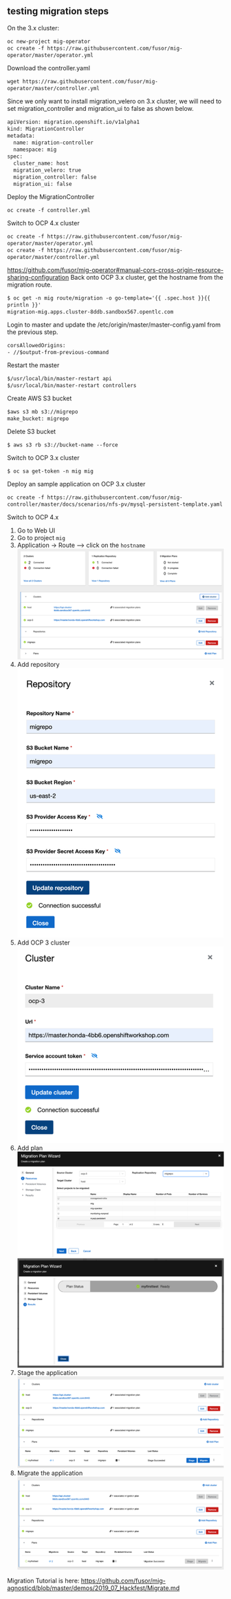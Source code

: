 ## testing migration steps

On the 3.x cluster:

```
oc new-project mig-operator
oc create -f https://raw.githubusercontent.com/fusor/mig-operator/master/operator.yml
```

Download the controller.yaml
```
wget https://raw.githubusercontent.com/fusor/mig-operator/master/controller.yml
```

Since we only want to install migration_velero on 3.x cluster, we will need to set migration_controller and migration_ui to false as shown below.

```
apiVersion: migration.openshift.io/v1alpha1
kind: MigrationController
metadata:
  name: migration-controller
  namespace: mig
spec:
  cluster_name: host
  migration_velero: true
  migration_controller: false
  migration_ui: false
```

Deploy the MigrationController

```
oc create -f controller.yml
```

Switch to OCP 4.x cluster

```
oc create -f https://raw.githubusercontent.com/fusor/mig-operator/master/operator.yml
oc create -f https://raw.githubusercontent.com/fusor/mig-operator/master/controller.yml

```
https://github.com/fusor/mig-operator#manual-cors-cross-origin-resource-sharing-configuration
Back onto OCP 3.x cluster, get the hostname from the migration route.

```
$ oc get -n mig route/migration -o go-template='{{ .spec.host }}{{ println }}'
migration-mig.apps.cluster-8ddb.sandbox567.opentlc.com
```

Login to master and update the /etc/origin/master/master-config.yaml from the previous step.

```
corsAllowedOrigins:
- //$output-from-previous-command
```

Restart the master

```
$/usr/local/bin/master-restart api
$/usr/local/bin/master-restart controllers
```


Create AWS S3 bucket

```
$aws s3 mb s3://migrepo
make_bucket: migrepo
```

Delete S3 bucket
```
$ aws s3 rb s3://bucket-name --force
```
Switch to OCP 3.x cluster
```
$ oc sa get-token -n mig mig
```

Deploy an sample application on OCP 3.x cluster
```
oc create -f https://raw.githubusercontent.com/fusor/mig-controller/master/docs/scenarios/nfs-pv/mysql-persistent-template.yaml
```

Switch to OCP 4.x
1. Go to Web UI
2. Go to project `mig`
3. Application -> Route --> click on the `hostname`
![migration ui image](./images/migration-ui.png)
4. Add repository
![respository image](./images/repository.png)
5. Add OCP 3 cluster
![add cluster image](./images/addCluster3.png)
6. Add plan
![createPlan image](./images/createPlan.png)
![plan image](./images/plan.png)
7. Stage the application
![stage complete image](./images/stage-complete.png)
8. Migrate the application
![Migration Done image](./images/migrationDone.png)


Migration Tutorial is here: https://github.com/fusor/mig-agnosticd/blob/master/demos/2019_07_Hackfest/Migrate.md

